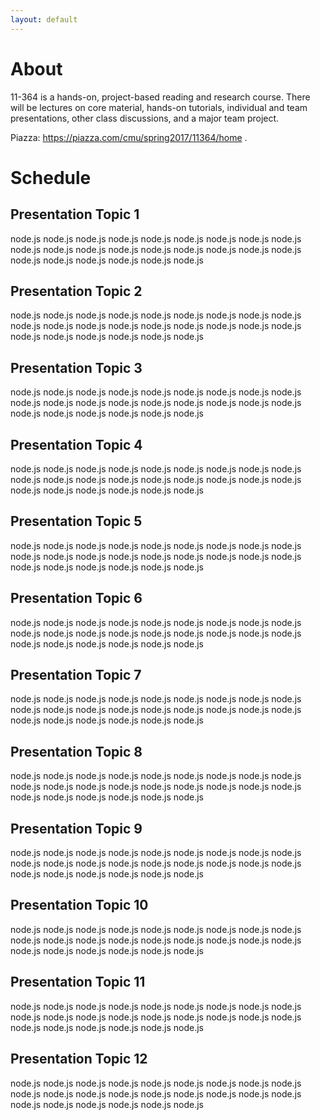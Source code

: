```yaml
---
layout: default
---
```


# [](#header-1) About 

11-364 is a hands-on, project-based reading and research course.  There will be lectures on core material, hands-on tutorials, individual and team presentations, other class discussions, and a major team project.

Piazza: https://piazza.com/cmu/spring2017/11364/home .

# [](#header-1) Schedule 

## [](#header-2) Presentation Topic 1 

node.js node.js node.js node.js node.js node.js node.js node.js
node.js node.js node.js node.js node.js node.js node.js node.js
node.js node.js node.js node.js node.js node.js node.js node.js

## [](#header-2) Presentation Topic 2

node.js node.js node.js node.js node.js node.js node.js node.js
node.js node.js node.js node.js node.js node.js node.js node.js
node.js node.js node.js node.js node.js node.js node.js node.js

## [](#header-2) Presentation Topic 3 

node.js node.js node.js node.js node.js node.js node.js node.js
node.js node.js node.js node.js node.js node.js node.js node.js
node.js node.js node.js node.js node.js node.js node.js node.js

## [](#header-2) Presentation Topic 4 

node.js node.js node.js node.js node.js node.js node.js node.js
node.js node.js node.js node.js node.js node.js node.js node.js
node.js node.js node.js node.js node.js node.js node.js node.js

## [](#header-2) Presentation Topic 5 

node.js node.js node.js node.js node.js node.js node.js node.js
node.js node.js node.js node.js node.js node.js node.js node.js
node.js node.js node.js node.js node.js node.js node.js node.js

## [](#header-2) Presentation Topic 6 

node.js node.js node.js node.js node.js node.js node.js node.js
node.js node.js node.js node.js node.js node.js node.js node.js
node.js node.js node.js node.js node.js node.js node.js node.js

## [](#header-2) Presentation Topic 7 

node.js node.js node.js node.js node.js node.js node.js node.js
node.js node.js node.js node.js node.js node.js node.js node.js
node.js node.js node.js node.js node.js node.js node.js node.js

## [](#header-2) Presentation Topic 8 

node.js node.js node.js node.js node.js node.js node.js node.js
node.js node.js node.js node.js node.js node.js node.js node.js
node.js node.js node.js node.js node.js node.js node.js node.js

## [](#header-2) Presentation Topic 9 

node.js node.js node.js node.js node.js node.js node.js node.js
node.js node.js node.js node.js node.js node.js node.js node.js
node.js node.js node.js node.js node.js node.js node.js node.js

## [](#header-2) Presentation Topic 10 

node.js node.js node.js node.js node.js node.js node.js node.js
node.js node.js node.js node.js node.js node.js node.js node.js
node.js node.js node.js node.js node.js node.js node.js node.js

## [](#header-2) Presentation Topic 11

node.js node.js node.js node.js node.js node.js node.js node.js
node.js node.js node.js node.js node.js node.js node.js node.js
node.js node.js node.js node.js node.js node.js node.js node.js

## [](#header-2) Presentation Topic 12

node.js node.js node.js node.js node.js node.js node.js node.js
node.js node.js node.js node.js node.js node.js node.js node.js
node.js node.js node.js node.js node.js node.js node.js node.js

